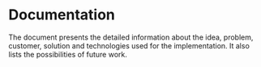 # Documentation
The document presents the detailed information about the idea, problem, customer, solution and technologies used for the implementation. It also lists the possibilities of future work.
